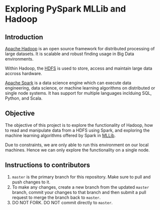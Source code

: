 # Exploring PySpark MLLib and Hadoop
## Introduction

[Apache Hadoop](https://hadoop.apache.org/) is an open source framework for distributed processing of large datasets. It is scalable and robust finding usage in Big Data environments.

Within Hadoop, the [HDFS](https://hadoop.apache.org/docs/r1.2.1/hdfs_design.html) is used to store, access and maintain large data accross hardware.

[Apache Spark](https://spark.apache.org/) is a data science engine which can execute data engineering, data science, or machine learning algorithms on distributed or single node systems. It has support for multiple languages inclduing SQL, Python, and Scala.

## Objective
The objective of this project is to explore the functionality of Hadoop, how to read and manipulate data from a HDFS using Spark, and exploring the machine learning algorithms offered by Spark in [MLLib](https://spark.apache.org/mllib/).

Due to constraints, we are only able to run this environment on our local machines. Hence we can only explore the functionality on a single node.

## Instructions to contributors

1. `master` is the primary branch for this repository. Make sure to pull and push changes to it.
2. To make any changes, create a new branch from the updated `master` branch, commit your changes to that branch and then submit a pull request to merge the branch back to `master`.
3. DO NOT FORK. DO NOT commit directly to `master`.